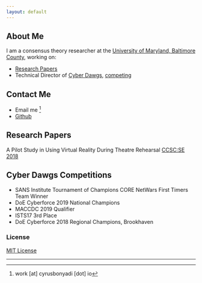```yaml
---
layout: default
---
```


## About Me

I am a consensus theory researcher at the [University of Maryland, Baltimore County](https://dss.umbc.edu/), working on:
+ [Research Papers](#papers)
+ Technical Director of [Cyber Dawgs](https://umbccd.umbc.edu), [competing](#comps)

## Contact Me
+ Email me [^1]
+ [Github](https://github.com/pleoxconfusa)

## <a name="papers">Research Papers

A Pilot Study in Using Virtual Reality During Theatre Rehearsal [CCSC:SE 2018](https://dl.acm.org/citation.cfm?id=3282588.3282612)

## <a name="comps">Cyber Dawgs Competitions

+ SANS Institute Tournament of Champions CORE NetWars First Timers Team Winner
+ DoE Cyberforce 2019 National Champions
+ MACCDC 2019 Qualifier
+ ISTS17 3rd Place
+ DoE Cyberforce 2018 Regional Champions, Brookhaven

### License

[MIT License](https://pleoxconfusa.github.io/LICENSE.txt)

---
[^1]: work \[at\] cyrusbonyadi \[dot\] io
